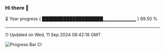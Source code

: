 ### Hi there 👋

⏳ Year progress { ████████████████████▁▁▁▁▁▁▁▁▁▁ } 69.50 %

---

⏰ Updated on Wed, 11 Sep 2024 08:42:18 GMT

![Progress Bar CI](https://github.com/IshwaranRudhara/GIT-ACTION/workflows/Progress%20Bar%20CI/badge.svg)
